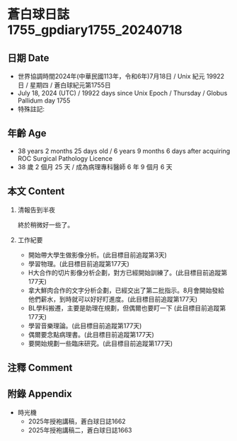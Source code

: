 [_metadata_:encoding]: - "utf-8"
[_metadata_:language]: - "zh-Hant-TW"
[_metadata_:fileformat]: - "markdown"
[_metadata_:MIME_type]: - "text/plain"
[_metadata_:markdown_version]: - "commonmark version 0.30"
[_metadata_:markdown_spec]: - "https://spec.commonmark.org/0.30/"

# 蒼白球日誌1755_gpdiary1755_20240718 #

## 日期 Date ##

* 世界協調時間2024年(中華民國113年，令和6年)7月18日 / Unix 紀元 19922 日 / 星期四 / 蒼白球紀元第1755日
* July 18, 2024 (UTC) / 19922 days since Unix Epoch / Thursday / Globus Pallidum day 1755
* 特殊註記:

## 年齡 Age ##

* 38 years 2 months 25 days old / 6 years 9 months 6 days after acquiring ROC Surgical Pathology Licence
* 38 歲 2 個月 25 天 / 成為病理專科醫師 6 年 9 個月 6 天

## 本文 Content ##

1. 清報告到半夜

    終於稍微好一些了。

2. 工作紀要
    - 開始帶大學生做影像分析。(此目標目前追蹤第3天)
    - 學習物理。(此目標目前追蹤第177天)
    - H大合作的切片影像分析企劃，對方已經開始訓練了。(此目標目前追蹤第177天)
    - 拿大鮮肉合作的文字分析企劃，已經交出了第二批指示。8月會開始發給他們薪水，到時就可以好好盯進度。(此目標目前追蹤第177天)
    - BL學科搬遷，主要是助理在規劃，但偶爾也要盯一下 (此目標目前追蹤第177天)
    - 學習音樂理論。(此目標目前追蹤第177天)
    - 偶爾要念點病理書。(此目標目前追蹤第177天)
    - 要開始規劃一些臨床研究。(此目標目前追蹤第177天)

## 注釋 Comment ##


## 附錄 Appendix ##

* 時光機
    - 2025年授袍講稿，蒼白球日誌1662
    - 2025年授袍講稿二，蒼白球日誌1663

